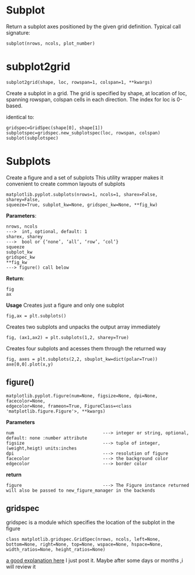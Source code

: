# Subplot
Return a subplot axes positioned by the given grid definition.
Typical call signature:
```
subplot(nrows, ncols, plot_number)
```
# subplot2grid
```
subplot2grid(shape, loc, rowspan=1, colspan=1, **kwargs)
```
Create a subplot in a grid. The grid is specified by shape, at location of loc, spanning rowspan, colspan cells in each direction. The index for loc is 0-based.

identical to:
```
gridspec=GridSpec(shape[0], shape[1])
subplotspec=gridspec.new_subplotspec(loc, rowspan, colspan)
subplot(subplotspec)
```

# Subplots
Create a figure and a set of subplots
This utility wrapper makes it convenient to create common layouts of subplots
```
matplotlib.pyplot.subplots(nrows=1, ncols=1, sharex=False, sharey=False, 
squeeze=True, subplot_kw=None, gridspec_kw=None, **fig_kw)
```
**Parameters**:
```
nrows, ncols                                                                   --->  int, optional, default: 1
sharex, sharey                                                                 --->  bool or {‘none’, ‘all’, ‘row’, ‘col’}
squeeze 
subplot_kw
gridspec_kw
**fig_kw                                                                       ---> figure() call below

```
**Return**:
```
fig
ax
```
**Usage**
Creates just a figure and only one subplot
```
fig,ax = plt.subplots()

```
Creates two subplots and unpacks the output array immediately
```
fig, (ax1,ax2) = plt.subplots(1,2, sharey=True)

```
Creates four subplots and acesses them through the returned way
```
fig, axes = plt.subplots(2,2, sbuplot_kw=dict(polar=True))
axe[0,0].plot(x,y)
```


figure()
----------------------------------------------------------------------------------------------------------------------------
```
matplotlib.pyplot.figure(num=None, figsize=None, dpi=None, facecolor=None, 
edgecolor=None, frameon=True, FigureClass=<class 'matplotlib.figure.Figure'>, **kwargs)
```
**Parameters**
```
num                                  ---> integer or string, optional, default: none :number attribute
figsize                              ---> tuple of integer,(weight,heigt) units:inches
dpi                                  ---> resolution of figure
facecolor                            ---> the background color
edgecolor                            ---> border color
```

**return**
```
figure                               ---> The Figure instance returned will also be passed to new_figure_manager in the backends
```

gridspec
-----------------------------------------------------------------------------------------------------------------------
gridspec is a module which specifies the location of the subplot in the figure

```
class matplotlib.gridspec.GridSpec(nrows, ncols, left=None, bottom=None, right=None, top=None, wspace=None, hspace=None, width_ratios=None, height_ratios=None)

```
[a good explanation here](https://matplotlib.org/users/gridspec.html?highlight=gridspec)
I just post it. Maybe after some days or months ,i will review it 





























